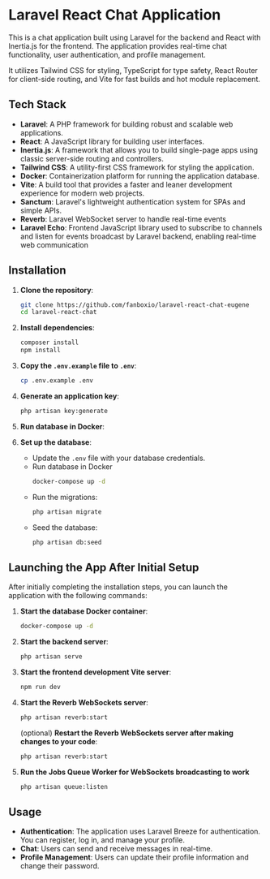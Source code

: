 # Laravel React Chat Application
This is a chat application built using Laravel for the backend and React with Inertia.js for the frontend. The application provides real-time chat functionality, user authentication, and profile management. 

It utilizes Tailwind CSS for styling, TypeScript for type safety, React Router for client-side routing, and Vite for fast builds and hot module replacement.

## Tech Stack

- **Laravel**: A PHP framework for building robust and scalable web applications.
- **React**: A JavaScript library for building user interfaces.
- **Inertia.js**: A framework that allows you to build single-page apps using classic server-side routing and controllers.
- **Tailwind CSS**: A utility-first CSS framework for styling the application.
- **Docker**: Containerization platform for running the application database.
- **Vite**: A build tool that provides a faster and leaner development experience for modern web projects.
- **Sanctum**: Laravel's lightweight authentication system for SPAs and simple APIs.
- **Reverb**: Laravel WebSocket server to handle real-time events
- **Laravel Echo**: Frontend JavaScript library used to subscribe to channels and listen for events broadcast by Laravel backend, enabling real-time web communication

## Installation

1. **Clone the repository**:
    ```sh
    git clone https://github.com/fanboxio/laravel-react-chat-eugene
    cd laravel-react-chat
    ```

2. **Install dependencies**:
    ```sh
    composer install
    npm install
    ```

3. **Copy the `.env.example` file to `.env`**:
    ```sh
    cp .env.example .env
    ```

4. **Generate an application key**:
    ```sh
    php artisan key:generate
    ```

8. **Run database in Docker**:
    

5. **Set up the database**:
    - Update the `.env` file with your database credentials.
    - Run database in Docker
        ```sh
        docker-compose up -d
        ```
    - Run the migrations:
        ```sh
        php artisan migrate
        ```
    - Seed the database:
        ```sh
        php artisan db:seed
        ```


## Launching the App After Initial Setup

After initially completing the installation steps, you can launch the application with the following commands:

1. **Start the database Docker container**:
    ```sh
    docker-compose up -d
    ```

2. **Start the backend server**:
    ```sh
    php artisan serve
    ```

3. **Start the frontend development Vite server**:
    ```sh
    npm run dev
    ```

4. **Start the Reverb WebSockets server**:
    ```sh
    php artisan reverb:start
    ```
    (optional) **Restart the Reverb WebSockets server after making changes to your code**:
    ```sh
    php artisan reverb:start
    ```

5. **Run the Jobs Queue Worker for WebSockets broadcasting to work**
    ```sh
    php artisan queue:listen
    ```

## Usage

- **Authentication**: The application uses Laravel Breeze for authentication. You can register, log in, and manage your profile.
- **Chat**: Users can send and receive messages in real-time.
- **Profile Management**: Users can update their profile information and change their password.
